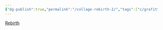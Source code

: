 ```yaml
---
{"dg-publish":true,"permalink":"/collage-rebirth-2/","tags":["c/grafitti","c/letters","c/wood","c/crack","c/orange","c/kanyer-art-collection"],"created":"2024-01-03T14:37:46.476-05:00","updated":"2024-01-03T14:38:31.228-05:00"}
---
```



[Rebirth](https://www.instagram.com/p/CIzgPXPhp8d/)
